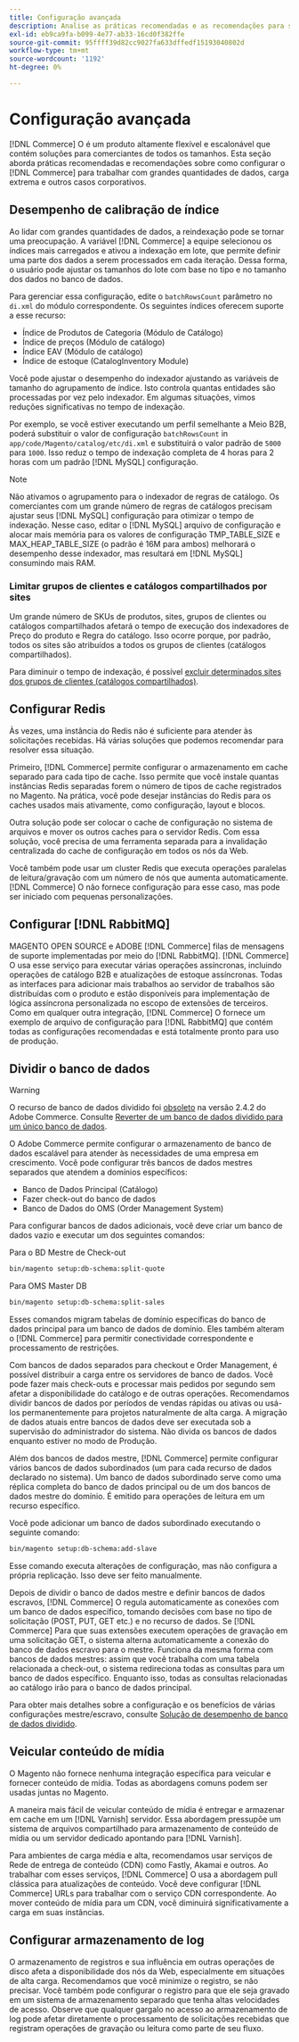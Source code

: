 ```yaml
---
title: Configuração avançada
description: Analise as práticas recomendadas e as recomendações para sistemas de grandes empresas projetados para processar grandes volumes de dados.
exl-id: eb9ca9fa-b099-4e77-ab33-16cd0f382ffe
source-git-commit: 95ffff39d82cc9027fa633dffedf15193040802d
workflow-type: tm+mt
source-wordcount: '1192'
ht-degree: 0%

---
```


# Configuração avançada

[!DNL Commerce] O é um produto altamente flexível e escalonável que contém soluções para comerciantes de todos os tamanhos. Esta seção aborda práticas recomendadas e recomendações sobre como configurar o [!DNL Commerce] para trabalhar com grandes quantidades de dados, carga extrema e outros casos corporativos.

## Desempenho de calibração de índice

Ao lidar com grandes quantidades de dados, a reindexação pode se tornar uma preocupação. A variável [!DNL Commerce] a equipe selecionou os índices mais carregados e ativou a indexação em lote, que permite definir uma parte dos dados a serem processados em cada iteração. Dessa forma, o usuário pode ajustar os tamanhos do lote com base no tipo e no tamanho dos dados no banco de dados.

Para gerenciar essa configuração, edite o `batchRowsCount` parâmetro no `di.xml` do módulo correspondente. Os seguintes índices oferecem suporte a esse recurso:

* Índice de Produtos de Categoria (Módulo de Catálogo)
* Índice de preços (Módulo de catálogo)
* Índice EAV (Módulo de catálogo)
* Índice de estoque (CatalogInventory Module)

Você pode ajustar o desempenho do indexador ajustando as variáveis de tamanho do agrupamento de índice. Isto controla quantas entidades são processadas por vez pelo indexador. Em algumas situações, vimos reduções significativas no tempo de indexação.

Por exemplo, se você estiver executando um perfil semelhante a Meio B2B, poderá substituir o valor de configuração `batchRowsCount` in `app/code/Magento/catalog/etc/di.xml` e substituirá o valor padrão de `5000` para `1000`. Isso reduz o tempo de indexação completa de 4 horas para 2 horas com um padrão [!DNL MySQL] configuração.

>[!NOTE]
>
>Não ativamos o agrupamento para o indexador de regras de catálogo. Os comerciantes com um grande número de regras de catálogos precisam ajustar seus [!DNL MySQL] configuração para otimizar o tempo de indexação. Nesse caso, editar o [!DNL MySQL] arquivo de configuração e alocar mais memória para os valores de configuração TMP_TABLE_SIZE e MAX_HEAP_TABLE_SIZE (o padrão é 16M para ambos) melhorará o desempenho desse indexador, mas resultará em [!DNL MySQL] consumindo mais RAM.

### Limitar grupos de clientes e catálogos compartilhados por sites

Um grande número de SKUs de produtos, sites, grupos de clientes ou catálogos compartilhados afetará o tempo de execução dos indexadores de Preço do produto e Regra do catálogo. Isso ocorre porque, por padrão, todos os sites são atribuídos a todos os grupos de clientes (catálogos compartilhados).

Para diminuir o tempo de indexação, é possível [excluir determinados sites dos grupos de clientes (catálogos compartilhados)](https://developer.adobe.com/commerce/php/development/components/indexing/optimization/#customer-group-limitations-by-websites).

## Configurar Redis

Às vezes, uma instância do Redis não é suficiente para atender às solicitações recebidas. Há várias soluções que podemos recomendar para resolver essa situação.

Primeiro, [!DNL Commerce] permite configurar o armazenamento em cache separado para cada tipo de cache. Isso permite que você instale quantas instâncias Redis separadas forem o número de tipos de cache registrados no Magento. Na prática, você pode desejar instâncias do Redis para os caches usados mais ativamente, como configuração, layout e blocos.

Outra solução pode ser colocar o cache de configuração no sistema de arquivos e mover os outros caches para o servidor Redis. Com essa solução, você precisa de uma ferramenta separada para a invalidação centralizada do cache de configuração em todos os nós da Web.

Você também pode usar um cluster Redis que executa operações paralelas de leitura/gravação com um número de nós que aumenta automaticamente. [!DNL Commerce] O não fornece configuração para esse caso, mas pode ser iniciado com pequenas personalizações.

## Configurar [!DNL RabbitMQ]

MAGENTO OPEN SOURCE e ADOBE [!DNL Commerce] filas de mensagens de suporte implementadas por meio do [!DNL RabbitMQ]. [!DNL Commerce] O usa esse serviço para executar várias operações assíncronas, incluindo operações de catálogo B2B e atualizações de estoque assíncronas. Todas as interfaces para adicionar mais trabalhos ao servidor de trabalhos são distribuídas com o produto e estão disponíveis para implementação de lógica assíncrona personalizada no escopo de extensões de terceiros. Como em qualquer outra integração, [!DNL Commerce] O fornece um exemplo de arquivo de configuração para [!DNL RabbitMQ] que contém todas as configurações recomendadas e está totalmente pronto para uso de produção.

## Dividir o banco de dados

>[!WARNING]
>
>O recurso de banco de dados dividido foi [obsoleto](https://community.magento.com/t5/Magento-DevBlog/Deprecation-of-Split-Database-in-Magento-Commerce/ba-p/465187) na versão 2.4.2 do Adobe Commerce. Consulte [Reverter de um banco de dados dividido para um único banco de dados](../configuration/storage/revert-split-database.md).

O Adobe Commerce permite configurar o armazenamento de banco de dados escalável para atender às necessidades de uma empresa em crescimento. Você pode configurar três bancos de dados mestres separados que atendem a domínios específicos:

* Banco de Dados Principal (Catálogo)
* Fazer check-out do banco de dados
* Banco de Dados do OMS (Order Management System)

Para configurar bancos de dados adicionais, você deve criar um banco de dados vazio e executar um dos seguintes comandos:

Para o BD Mestre de Check-out

```bash
bin/magento setup:db-schema:split-quote
```

Para OMS Master DB

```bash
bin/magento setup:db-schema:split-sales
```

Esses comandos migram tabelas de domínio específicas do banco de dados principal para um banco de dados de domínio. Eles também alteram o [!DNL Commerce] para permitir conectividade correspondente e processamento de restrições.

Com bancos de dados separados para checkout e Order Management, é possível distribuir a carga entre os servidores de banco de dados. Você pode fazer mais check-outs e processar mais pedidos por segundo sem afetar a disponibilidade do catálogo e de outras operações. Recomendamos dividir bancos de dados por períodos de vendas rápidas ou ativas ou usá-los permanentemente para projetos naturalmente de alta carga. A migração de dados atuais entre bancos de dados deve ser executada sob a supervisão do administrador do sistema.  Não divida os bancos de dados enquanto estiver no modo de Produção.

Além dos bancos de dados mestre, [!DNL Commerce] permite configurar vários bancos de dados subordinados (um para cada recurso de dados declarado no sistema). Um banco de dados subordinado serve como uma réplica completa do banco de dados principal ou de um dos bancos de dados mestre do domínio. É emitido para operações de leitura em um recurso específico.

Você pode adicionar um banco de dados subordinado executando o seguinte comando:

```bash
bin/magento setup:db-schema:add-slave
```

Esse comando executa alterações de configuração, mas não configura a própria replicação. Isso deve ser feito manualmente.

Depois de dividir o banco de dados mestre e definir bancos de dados escravos, [!DNL Commerce] O regula automaticamente as conexões com um banco de dados específico, tomando decisões com base no tipo de solicitação (POST, PUT, GET etc.) e no recurso de dados. Se [!DNL Commerce] Para que suas extensões executem operações de gravação em uma solicitação GET, o sistema alterna automaticamente a conexão do banco de dados escravo para o mestre. Funciona da mesma forma com bancos de dados mestres: assim que você trabalha com uma tabela relacionada a check-out, o sistema redireciona todas as consultas para um banco de dados específico. Enquanto isso, todas as consultas relacionadas ao catálogo irão para o banco de dados principal.

Para obter mais detalhes sobre a configuração e os benefícios de várias configurações mestre/escravo, consulte
[Solução de desempenho de banco de dados dividido](../configuration/storage/multi-master.md).

## Veicular conteúdo de mídia

O Magento não fornece nenhuma integração específica para veicular e fornecer conteúdo de mídia. Todas as abordagens comuns podem ser usadas juntas no Magento.

A maneira mais fácil de veicular conteúdo de mídia é entregar e armazenar em cache em um [!DNL Varnish] servidor. Essa abordagem pressupõe um sistema de arquivos compartilhado para armazenamento de conteúdo de mídia ou um servidor dedicado apontando para [!DNL Varnish].

Para ambientes de carga média e alta, recomendamos usar serviços de Rede de entrega de conteúdo (CDN) como Fastly, Akamai e outros. Ao trabalhar com esses serviços, [!DNL Commerce] O usa a abordagem pull clássica para atualizações de conteúdo. Você deve configurar [!DNL Commerce] URLs para trabalhar com o serviço CDN correspondente. Ao mover conteúdo de mídia para um CDN, você diminuirá significativamente a carga em suas instâncias.

## Configurar armazenamento de log

O armazenamento de registros e sua influência em outras operações de disco afeta a disponibilidade dos nós da Web, especialmente em situações de alta carga. Recomendamos que você minimize o registro, se não precisar. Você também pode configurar o registro para que ele seja gravado em um sistema de armazenamento separado que tenha altas velocidades de acesso. Observe que qualquer gargalo no acesso ao armazenamento de log pode afetar diretamente o processamento de solicitações recebidas que registram operações de gravação ou leitura como parte de seu fluxo.
